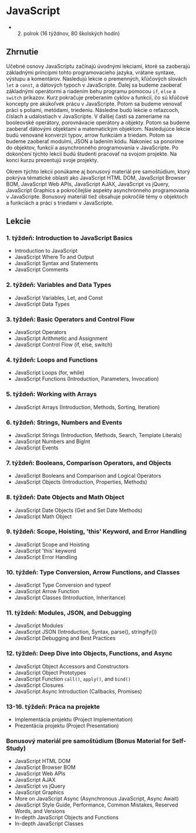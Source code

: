 # JavaScript

- 2. polrok (16 týždnov, 80 školských hodín)

## Zhrnutie

Učebné osnovy JavaScriptu začínajú úvodnými lekciami, ktoré sa zaoberajú základnými princípmi tohto programovacieho jazyka, vrátane syntaxe, výstupu a komentárov. Nasledujú lekcie o premenných, kľúčových slovách `let` a `const`, a dátových typoch v JavaScripte. Ďalej sa budeme zaoberať základnými operátormi a riadením behu programu pomocou `if`, `else` a `switch` príkazov. Kurz pokračuje preberaním cyklov a funkcií, čo sú kľúčové koncepty pre akúkoľvek prácu v JavaScripte. Potom sa budeme venovať práci s poliami, metódami, triedeniu. Následne budú lekcie o reťazcoch, číslach a udalostiach v JavaScripte. V ďalšej časti sa zameriame na booleovské operátory, porovnávacie operátory a objekty. Potom sa budeme zaoberať dátovými objektami a matematickým objektom. Nasledujúce lekcie budú venované konverzii typov, arrow funkciám a triedam. Potom sa budeme zaoberať modulmi, JSON a ladením kódu. Nakoniec sa ponoríme do objektov, funkcií a asynchronného programovania v JavaScripte. Po dokončení týchto lekcií budú študenti pracovať na svojom projekte. Na konci kurzu prezentujú svoje projekty.

Okrem týchto lekcií ponúkame aj bonusový materiál pre samoštúdium, ktorý pokrýva tématické oblasti ako JavaScript HTML DOM, JavaScript Browser BOM, JavaScript Web APIs, JavaScript AJAX, JavaScript vs jQuery, JavaScript Graphics a pokročilejšie aspekty asynchrónneho programovania v JavaScripte. Bonusový materiál tiež obsahuje pokročilé témy o objektoch a funkciách a práci s triedami v JavaScripte.

## Lekcie

### 1. týždeň: Introduction to JavaScript Basics

- Introduction to JavaScript
- JavaScript Where To and Output
- JavaScript Syntax and Statements
- JavaScript Comments

### 2. týždeň: Variables and Data Types

- JavaScript Variables, Let, and Const
- JavaScript Data Types

### 3. týždeň: Basic Operators and Control Flow

- JavaScript Operators
- JavaScript Arithmetic and Assignment
- JavaScript Control Flow (if, else, switch)

### 4. týždeň: Loops and Functions

- JavaScript Loops (for, while)
- JavaScript Functions (Introduction, Parameters, Invocation)

### 5. týždeň: Working with Arrays

- JavaScript Arrays (Introduction, Methods, Sorting, Iteration)

### 6. týždeň: Strings, Numbers and Events

- JavaScript Strings (Introduction, Methods, Search, Template Literals)
- JavaScript Numbers and BigInt
- JavaScript Events

### 7. týždeň: Booleans, Comparison Operators, and Objects

- JavaScript Booleans and Comparison and Logical Operators
- JavaScript Objects (Introduction, Properties, Methods)

### 8. týždeň: Date Objects and Math Object

- JavaScript Date Objects (Get and Set Date Methods)
- JavaScript Math Object

### 9. týždeň: Scope, Hoisting, 'this' Keyword, and Error Handling

- JavaScript Scope and Hoisting
- JavaScript 'this' keyword
- JavaScript Error Handling

### 10. týždeň: Type Conversion, Arrow Functions, and Classes

- JavaScript Type Conversion and typeof
- JavaScript Arrow Function
- JavaScript Classes (Introduction, Inheritance)

### 11. týždeň: Modules, JSON, and Debugging

- JavaScript Modules
- JavaScript JSON (Introduction, Syntax, parse(), stringify())
- JavaScript Debugging and Best Practices

### 12. týždeň: Deep Dive into Objects, Functions, and Async

- JavaScript Object Accessors and Constructors
- JavaScript Object Prototypes
- JavaScript Function `call()`, `apply()`, and `bind()`
- JavaScript Closures
- JavaScript Async Introduction (Callbacks, Promises)

### 13-16. týždeň: Práca na projekte

- Implementácia projektu (Project Implementation)
- Prezentácia projektu (Project Presentation)

### Bonusový materiál pre samoštúdium (Bonus Material for Self-Study)

- JavaScript HTML DOM
- JavaScript Browser BOM
- JavaScript Web APIs
- JavaScript AJAX
- JavaScript vs jQuery
- JavaScript Graphics
- More on JavaScript Async (Asynchronous JavaScript, Async Await)
- JavaScript Style Guide, Performance, Common Mistakes, Reserved Words, and Versions
- In-depth JavaScript Objects and Functions
- In-depth JavaScript Classes
